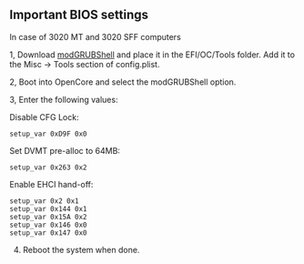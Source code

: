 ## Important BIOS settings

In case of 3020 MT and 3020 SFF computers

1, Download [modGRUBShell](https://github.com/datasone/grub-mod-setup_var/releases) and place it in the EFI/OC/Tools folder. Add it to the Misc → Tools section of config.plist.

2, Boot into OpenCore and select the modGRUBShell option.

3, Enter the following values:

   Disable CFG Lock:

    setup_var 0xD9F 0x0
    
  Set DVMT pre-alloc to 64MB:

    setup_var 0x263 0x2
  Enable EHCI hand-off:

    setup_var 0x2 0x1
    setup_var 0x144 0x1
    setup_var 0x15A 0x2
    setup_var 0x146 0x0
    setup_var 0x147 0x0
4. Reboot the system when done.
